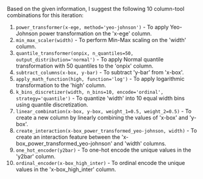  Based on the given information, I suggest the following 10 column-tool combinations for this iteration:

1. `power_transformer(x-ege, method='yeo-johnson')` - To apply Yeo-Johnson power transformation on the 'x-ege' column.
2. `min_max_scaler(width)` - To perform Min-Max scaling on the 'width' column.
3. `quantile_transformer(onpix, n_quantiles=50, output_distribution='normal')` - To apply Normal quantile transformation with 50 quantiles to the 'onpix' column.
4. `subtract_columns(x-box, y-bar)` - To subtract 'y-bar' from 'x-box'.
5. `apply_math_function(high, function='log')` - To apply logarithmic transformation to the 'high' column.
6. `k_bins_discretizer(width, n_bins=10, encode='ordinal', strategy='quantile')` - To quantize 'width' into 10 equal width bins using quantile discretization.
7. `linear_combination(x-box, y-box, weight_1=0.5, weight_2=0.5)` - To create a new column by linearly combining the values of 'x-box' and 'y-box'.
8. `create_interaction(x-box_power_transformed_yeo-johnson, width)` - To create an interaction feature between the 'x-box_power_transformed_yeo-johnson' and 'width' columns.
9. `one_hot_encoder(y2bar)` - To one-hot encode the unique values in the 'y2bar' column.
10. `ordinal_encoder(x-box_high_inter)` - To ordinal encode the unique values in the 'x-box_high_inter' column.